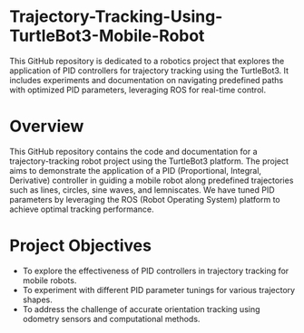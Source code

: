 # Trajectory-Tracking-Using-TurtleBot3-Mobile-Robot
This GitHub repository is dedicated to a robotics project that explores the application of PID controllers for trajectory tracking using the TurtleBot3. It includes experiments and documentation on navigating predefined paths with optimized PID parameters, leveraging ROS for real-time control.

# Overview
This GitHub repository contains the code and documentation for a trajectory-tracking robot project using the TurtleBot3 platform. The project aims to demonstrate the application of a PID (Proportional, Integral, Derivative) controller in guiding a mobile robot along predefined trajectories such as lines, circles, sine waves, and lemniscates. We have tuned PID parameters by leveraging the ROS (Robot Operating System) platform to achieve optimal tracking performance.

# Project Objectives
* To explore the effectiveness of PID controllers in trajectory tracking for mobile robots.
* To experiment with different PID parameter tunings for various trajectory shapes.
* To address the challenge of accurate orientation tracking using odometry sensors and computational methods.


